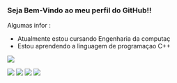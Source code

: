 ###  Seja Bem-Vindo ao meu perfil do GitHub!!


Algumas  infor : 
- Atualmente  estou cursando Engenharia da computaç 
-  Estou aprendendo a linguagem de programaçao C++
<picture>
<source 
  srcset="https://github-readme-stats.vercel.app/api?username=PedroHDeRos&show_icons=true&theme=tokyonight"
  media="(prefers-color-scheme: dark)"
/>
<source
  srcset="https://github-readme-stats.vercel.app/api?username=PedroHDeRos&show_icons=true"
  media="(prefers-color-scheme: light), (prefers-color-scheme: no-preference)"
/>
<img src="https://github-readme-stats.vercel.app/api?username=PedroHDeRos&show_icons=true" />
</picture

##
 
<div> 
  
  <a href="https://instagram.com/phderos" target="_blank"><img src="https://img.shields.io/badge/-Instagram-%23E4405F?style=for-the-badge&logo=instagram&logoColor=white" target="_blank"></a>
 <a href="https://discord.gg/Panda#6243" target="_blank"><img src="https://img.shields.io/badge/Discord-7289DA?style=for-the-badge&logo=discord&logoColor=white" target="_blank"></a> 
  <a href = "mailto:pedrohderos@gmail.com"><img src="https://img.shields.io/badge/-Gmail-%23333?style=for-the-badge&logo=gmail&logoColor=white" target="_blank"></a>
  <a href="https://www.linkedin.com/feed/?trk=sem-ga_campid.12619604099_asid.122510712920_crid.509739556235_kw.linked_d.c_tid.kwd-103941963_n.g_mt.e_geo.1001672" target="_blank"><img src="https://img.shields.io/badge/-LinkedIn-%230077B5?style=for-the-badge&logo=linkedin&logoColor=white" target="_blank"></a> 
  
</div>
